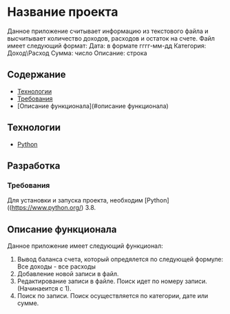 # Название проекта
Данное приложение считывает информацию из текстового файла и высчитывает количество доходов, расходов и остаток на счете.
Файл имеет следующий формат:
Дата: в формате гггг-мм-дд
Категория: Доход\Расход
Сумма: число
Описание: строка

## Содержание
- [Технологии](#технологии)
- [Требования](#требования)
- [Описание функционала](#описание функционала)

## Технологии
- [Python](https://www.python.org/)

## Разработка

### Требования
Для установки и запуска проекта, необходим [Python]((https://www.python.org/) 3.8.

## Описание функционала
Данное приложение имеет следующий функционал:

1. Вывод баланса счета, который опредялется по следующей формуле: Все доходы - все расходы
2. Добавление новой записи в файл.
3. Редактирование записи в файле. Поиск идет по номеру записи. (Начинаеится с 1).
4. Поиск по записи. Поиск осуществляется по категории, дате или сумме.
